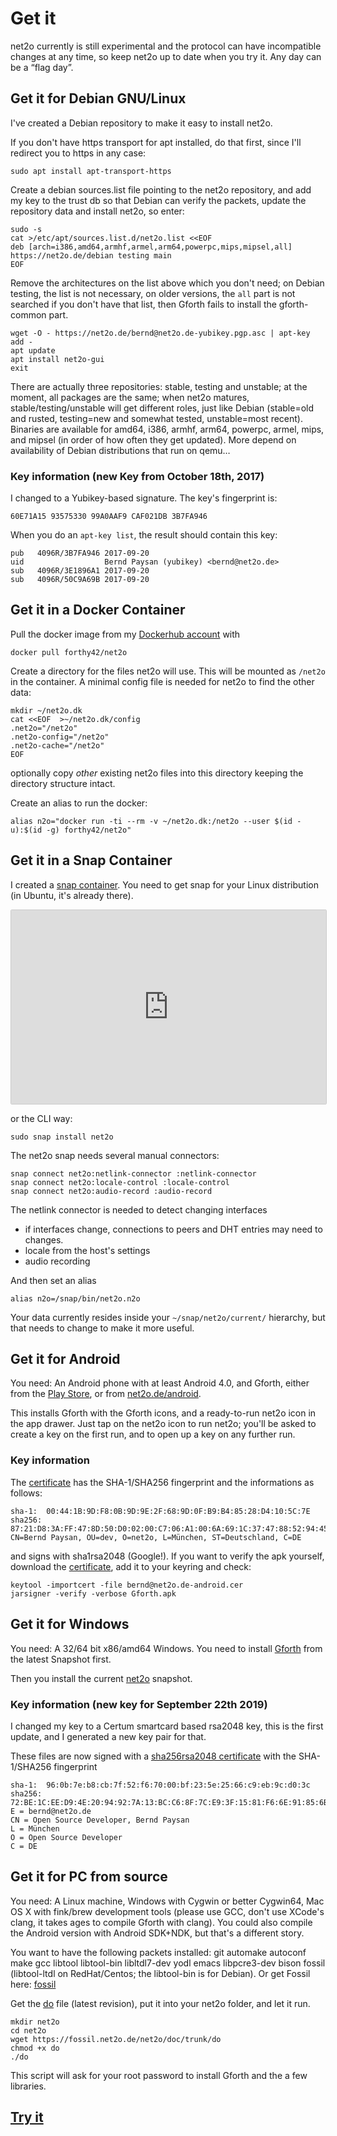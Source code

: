 Get it
======

net2o currently is still experimental and the protocol can have incompatible
changes at any time, so keep net2o up to date when you try it.  Any day can be
a “flag day”.

Get it for Debian GNU/Linux
---------------------------

I've created a Debian repository to make it easy to install net2o.

If you don't have https transport for apt installed, do that first,
since I'll redirect you to https in any case:

    sudo apt install apt-transport-https

Create a debian sources.list file pointing to the net2o repository,
and add my key to the trust db so that Debian can verify the packets,
update the repository data and install net2o, so enter:

    sudo -s
    cat >/etc/apt/sources.list.d/net2o.list <<EOF
    deb [arch=i386,amd64,armhf,armel,arm64,powerpc,mips,mipsel,all] https://net2o.de/debian testing main
    EOF

Remove the architectures on the list above which you don't need; on
Debian testing, the list is not necessary, on older versions, the `all`
part is not searched if you don't have that list, then Gforth fails to
install the gforth-common part.

    wget -O - https://net2o.de/bernd@net2o.de-yubikey.pgp.asc | apt-key add -
    apt update
    apt install net2o-gui
    exit

There are actually three repositories: stable, testing and unstable; at the
moment, all packages are the same; when net2o matures, stable/testing/unstable
will get different roles, just like Debian (stable=old and rusted, testing=new
and somewhat tested, unstable=most recent).  Binaries are available for amd64,
i386, armhf, arm64, powerpc, armel, mips, and mipsel (in order of how often
they get updated).  More depend on availability of Debian distributions that
run on qemu…

### Key information (new Key from October 18th, 2017)

I changed to a Yubikey-based signature.  The key's fingerprint is:

    60E71A15 93575330 99A0AAF9 CAF021DB 3B7FA946

When you do an `apt-key list`, the result should contain this key:

    pub   4096R/3B7FA946 2017-09-20
    uid                  Bernd Paysan (yubikey) <bernd@net2o.de>
    sub   4096R/3E1896A1 2017-09-20
    sub   4096R/50C9A69B 2017-09-20

Get it in a Docker Container
----------------------------

Pull the docker image from my [Dockerhub account](https://hub.docker.com/r/forthy42/net2o) with

    docker pull forthy42/net2o

Create a directory for the files net2o will use.  This will be mounted as
`/net2o` in the container.  A minimal config file is needed for net2o to find
the other data:

    mkdir ~/net2o.dk
    cat <<EOF  >~/net2o.dk/config
	.net2o="/net2o"
	.net2o-config="/net2o"
	.net2o-cache="/net2o"
	EOF

optionally copy *other* existing net2o files into this directory keeping the
directory structure intact.

Create an alias to run the docker:

    alias n2o="docker run -ti --rm -v ~/net2o.dk:/net2o --user $(id -u):$(id -g) forthy42/net2o"

Get it in a Snap Container
--------------------------

I created a [snap container](https://snapcraft.io/net2o).  You need to get
snap for your Linux distribution (in Ubuntu, it's already there).

<iframe src="https://snapcraft.io/net2o/embedded?button=black" frameborder="0"
width="100%" height="310px" style="border: 1px solid #CCC; border-radius:
2px;"></iframe>

or the CLI way:

    sudo snap install net2o

The net2o snap needs several manual connectors:

    snap connect net2o:netlink-connector :netlink-connector
	snap connect net2o:locale-control :locale-control
	snap connect net2o:audio-record :audio-record

The netlink connector is needed to detect changing interfaces

* if interfaces change, connections to peers and DHT entries may need to
  changes.
* locale from the host's settings
* audio recording

And then set an alias

    alias n2o=/snap/bin/net2o.n2o

Your data currently resides inside your `~/snap/net2o/current/` hierarchy, but
that needs to change to make it more useful.

Get it for Android
------------------

You need: An Android phone with at least Android 4.0, and Gforth, either from
the [Play Store](https://play.google.com/store/apps/details?id=gnu.gforth), or
from [net2o.de/android](https://net2o.de/android/Gforth.apk).

This installs Gforth with the Gforth icons, and a ready-to-run net2o
icon in the app drawer.  Just tap on the net2o icon to run net2o;
you'll be asked to create a key on the first run, and to open up a key
on any further run.

### Key information

The [certificate](https://net2o.de/bernd@net2o.de-android.cer) has the
SHA-1/SHA256 fingerprint and the informations as follows:

    sha-1:  00:44:1B:9D:F8:0B:9D:9E:2F:68:9D:0F:B9:B4:85:28:D4:10:5C:7E
	sha256: 87:21:D8:3A:FF:47:8D:50:D0:02:00:C7:06:A1:00:6A:69:1C:37:47:88:52:94:45:C7:E0:DA:8A:47:99:F2:97
    CN=Bernd Paysan, OU=dev, O=net2o, L=München, ST=Deutschland, C=DE

and signs with sha1rsa2048 (Google!).  If you want to verify the apk yourself,
download the [certificate](https://net2o.de/bernd@net2o.de-android.cer), add
it to your keyring and check:

    keytool -importcert -file bernd@net2o.de-android.cer
    jarsigner -verify -verbose Gforth.apk

Get it for Windows
------------------

You need: A 32/64 bit x86/amd64 Windows. You need to install
[Gforth](http://www.complang.tuwien.ac.at/forth/gforth/Snapshots/current/gforth.exe)
from the latest Snapshot first.

Then you install the current [net2o](https://net2o.de/windows/net2o.exe)
snapshot.

### Key information (new key for September 22th 2019)

I changed my key to a Certum smartcard based rsa2048 key, this is the first
update, and I generated a new key pair for that.

These files are now signed with a [sha256rsa2048
certificate](https://net2o.de/bernd@net2o.de-windows.crt) with the
SHA-1/SHA256 fingerprint

    sha-1:  96:0b:7e:b8:cb:7f:52:f6:70:00:bf:23:5e:25:66:c9:eb:9c:d0:3c
	sha256: 72:BE:1C:EE:D9:4E:20:94:92:7A:13:BC:C6:8F:7C:E9:3F:15:81:F6:6E:91:85:6B:F6:C5:E1:BA:15:22:01:DA
	E = bernd@net2o.de
	CN = Open Source Developer, Bernd Paysan
	L = München
	O = Open Source Developer
	C = DE

Get it for PC from source
-------------------------

You need: A Linux machine, Windows with Cygwin or better Cygwin64, Mac OS X
with fink/brew development tools (please use GCC, don't use XCode's clang, it
takes ages to compile Gforth with clang).  You could also compile the Android
version with Android SDK+NDK, but that's a different story.

You want to have the following packets installed: git automake
autoconf make gcc libtool libtool-bin libltdl7-dev yodl emacs
libpcre3-dev bison fossil (libtool-ltdl on RedHat/Centos; the
libtool-bin is for Debian). Or get Fossil here:
[fossil](http://www.fossil-scm.org/index.html/doc/tip/www/index.wiki)

Get the [do](https://fossil.net2o.de/net2o/doc/trunk/do) file
(latest revision), put it into your net2o folder, and let it run.

    mkdir net2o
    cd net2o
    wget https://fossil.net2o.de/net2o/doc/trunk/do
    chmod +x do
    ./do

This script will ask for your root password to install Gforth and the
a few libraries.

[Try it](try-it.md)
-------------------
